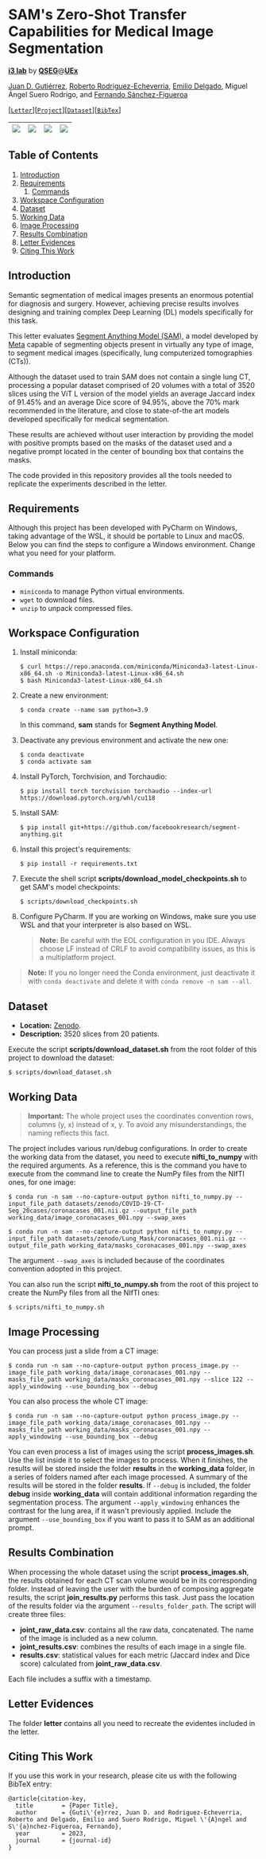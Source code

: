 # SAM's Zero-Shot Transfer Capabilities for Medical Image Segmentation

**[i3 lab][i3lab]** by **[QSEG][qseg]**@**[UEx][uex]**

[Juan D. Gutiérrez][jdg], [Roberto Rodriguez-Echeverria][rre], [Emilio Delgado][ed], Miguel Ángel Suero Rodrigo, and [Fernando Sánchez-Figueroa][fsf]

[[`Letter`][letter]][[`Project`][project]][[`Dataset`][dataset]][[`BibTex`][bibtex]]

| ![](images/slice_177_prediction_1.png) | ![](images/slice_177_prediction_2.png) | ![](images/slice_177_prediction_3.png) | ![](images/slice_177_prediction_4.png) |
|----------------------------------------|----------------------------------------|----------------------------------------|----------------------------------------|

[i3lab]: https://i3lab.unex.es/ "i3 lab"
[qseg]: https://quercusseg.unex.es/ "Quercus Software Engineering Group"
[uex]: https://www.unex.es/ "Universidad de Extremadura"

[jdg]: https://i3lab.unex.es/author/juan-d.-gutierrez/ "Juan D. Gutiérrez"
[rre]: https://i3lab.unex.es/author/roberto-rodriguez-echeverria/ "Roberto Rodriguez-Echeverria"
[ed]: https://i3lab.unex.es/author/emilio-delgado/ "Emilio Delgado"
[fsf]: https://i3lab.unex.es/author/fernando-sanchez-figueroa/ "Fernando Sánchez-Figueroa"

[letter]: https://i3lab.unex.es/ ""
[project]: https://i3lab.unex.es/project/sam-letter/ "SAM's IEEE Signal Processing Letters"
[dataset]: #dataset "Dataset"
[bibtex]: #citing-this-work "Citing This Work"

## Table of Contents

1. [Introduction](#introduction)
2. [Requirements](#requirements)
   1. [Commands](#commands)
3. [Workspace Configuration](#workspace-configuration)
4. [Dataset](#dataset)
5. [Working Data](#working-data)
6. [Image Processing](#image-processing)
7. [Results Combination](#results-combination)
8. [Letter Evidences](#letter-evidences)
9. [Citing This Work](#citing-this-work)

## Introduction

Semantic segmentation of medical images presents an enormous potential for diagnosis and surgery.
However, achieving precise results involves designing and training complex Deep Learning (DL) models specifically for this task.

This letter evaluates [Segment Anything Model (SAM)][sam], a model developed by [Meta][meta] capable of segmenting objects present in virtually any type of image, to segment medical images (specifically, lung computerized tomographies (CTs)).

Although the dataset used to train SAM does not contain a single lung CT, processing a popular dataset comprised of 20 volumes with a total of 3520 slices using the ViT L version of the model yields an average Jaccard index of 91.45% and an average Dice score of 94.95%, above the 70% mark recommended in the literature, and close to state-of-the art models developed specifically for medical segmentation.

These results are achieved without user interaction by providing the model with positive prompts based on the masks of the dataset used and a negative prompt located in the center of bounding box that contains the masks.

The code provided in this repository provides all the tools needed to replicate the experiments described in the letter.

[sam]: https://segment-anything.com/ "Segment Anything Model (SAM): a new AI model from Meta AI that can \"cut out\" any object, in any image, with a single click"
[meta]: https://ai.facebook.com/

## Requirements

Although this project has been developed with PyCharm on Windows, taking advantage of the WSL, it should be portable to Linux and macOS. Below you can find the steps to configure a Windows environment. Change what you need for your platform.

### Commands

- `miniconda` to manage Python virtual environments.
- `wget` to download files.
- `unzip` to unpack compressed files.

## Workspace Configuration

1. Install miniconda:

    ```shell
    $ curl https://repo.anaconda.com/miniconda/Miniconda3-latest-Linux-x86_64.sh -o Miniconda3-latest-Linux-x86_64.sh
    $ bash Miniconda3-latest-Linux-x86_64.sh
    ```

2. Create a new environment:

    ```shell
    $ conda create --name sam python=3.9
    ```

    In this command, **sam** stands for **Segment Anything Model**.

3. Deactivate any previous environment and activate the new one:

    ```shell
    $ conda deactivate
    $ conda activate sam
    ```

4. Install PyTorch, Torchvision, and Torchaudio:

    ```shell
    $ pip install torch torchvision torchaudio --index-url https://download.pytorch.org/whl/cu118
    ```

5. Install SAM:

    ```shell
    $ pip install git+https://github.com/facebookresearch/segment-anything.git
    ```

6. Install this project's requirements:

    ```shell
    $ pip install -r requirements.txt
    ```

7. Execute the shell script **scripts/download_model_checkpoints.sh** to get SAM's model checkpoints:

    ```shell
    $ scripts/download_checkpoints.sh
    ```

8. Configure PyCharm. If you are working on Windows, make sure you use WSL and that your interpreter is also based on WSL.

    > **Note:** Be careful with the EOL configuration in you IDE. Always choose LF instead of CRLF to avoid compatibility issues, as this is a multiplatform project.

> **Note:** If you no longer need the Conda environment, just deactivate it with `conda deactivate` and delete it with `conda remove -n sam --all`.

## Dataset

- **Location:** [Zenodo][dataset_location].
- **Description:** 3520 slices from 20 patients.

Execute the script **scripts/download_dataset.sh** from the root folder of this project to download the dataset:

```shell
$ scripts/download_dataset.sh
```

[dataset_location]: https://zenodo.org/record/3757476 "COVID-19 CT Lung and Infection Segmentation Dataset"

## Working Data

> **Important:** The whole project uses the coordinates convention rows, columns (y, x) instead of x, y. To avoid any misunderstandings, the naming reflects this fact.

The project includes various run/debug configurations. In order to create the working data from the dataset, you need to execute **nifti_to_numpy** with the required arguments. As a reference, this is the command you have to execute from the command line to create the NumPy files from the NIfTI ones, for one image:

```shell
$ conda run -n sam --no-capture-output python nifti_to_numpy.py --input_file_path datasets/zenodo/COVID-19-CT-Seg_20cases/coronacases_001.nii.gz --output_file_path working_data/image_coronacases_001.npy --swap_axes

$ conda run -n sam --no-capture-output python nifti_to_numpy.py --input_file_path datasets/zenodo/Lung_Mask/coronacases_001.nii.gz --output_file_path working_data/masks_coronacases_001.npy --swap_axes
```

The argument `--swap_axes` is included because of the coordinates convention adopted in this project.

You can also run the script **nifti_to_numpy.sh** from the root of this project to create the NumPy files from all the NIfTI ones:

```shell
$ scripts/nifti_to_numpy.sh
```

## Image Processing

You can process just a slide from a CT image:

```shell
$ conda run -n sam --no-capture-output python process_image.py --image_file_path working_data/image_coronacases_001.npy --masks_file_path working_data/masks_coronacases_001.npy --slice 122 --apply_windowing --use_bounding_box --debug 
```

You can also process the whole CT image:

```shell
$ conda run -n sam --no-capture-output python process_image.py --image_file_path working_data/image_coronacases_001.npy --masks_file_path working_data/masks_coronacases_001.npy --apply_windowing --use_bounding_box --debug 
```

You can even process a list of images using the script **process_images.sh**. Use the list inside it to select the images to process. When it finishes, the results will be stored inside the folder **results** in the **working_data** folder, in a series of folders named after each image processed. A summary of the results will be stored in the folder **results**. If `--debug` is included, the folder **debug** inside **working_data** will contain additional information regarding the segmentation process. The argument `--apply_windowing` enhances the contrast for the lung area, if it wasn't previously applied. Include the argument `--use_bounding_box` if you want to pass it to SAM as an additional prompt.

## Results Combination

When processing the whole dataset using the script **process_images.sh**, the results obtained for each CT scan volume would be in its corresponding folder. Instead of leaving the user with the burden of composing aggregate results, the script **join_results.py** performs this task. Just pass the location of the results folder via the argument `--results_folder_path`. The script will create three files:

- **joint_raw_data.csv**: contains all the raw data, concatenated. The name of the image is included as a new column.
- **joint_results.csv**: combines the results of each image in a single file.
- **results.csv**: statistical values for each metric (Jaccard index and Dice score) calculated from **joint_raw_data.csv**.

Each file includes a suffix with a timestamp.

## Letter Evidences

The folder **letter** contains all you need to recreate the evidentes included in the letter.

## Citing This Work

If you use this work in your research, please cite us with the following BibTeX entry:

```
@article{citation-key,
  title        = {Paper Title},
  author       = {Guti\'{e}rrez, Juan D. and Rodriguez-Echeverria, Roberto and Delgado, Emilio and Suero Rodrigo, Miguel \'{A}ngel and S\'{a}nchez-Figueroa, Fernando},
  year         = 2023,
  journal      = {journal-id}
}
```

